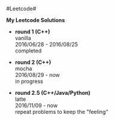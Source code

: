 #Leetcode#

**My Leetcode Solutions**

- **round 1 (C++)**  
  vanilla  
  2016/06/28 - 2016/08/25  
  completed  

- **round 2 (C++)**  
  mocha  
  2016/08/29 - now  
  in progress

- **round 2.5 (C++/Java/Python)**  
  latte  
  2016/11/09 - now  
  repeat problems to keep the "feeling"
